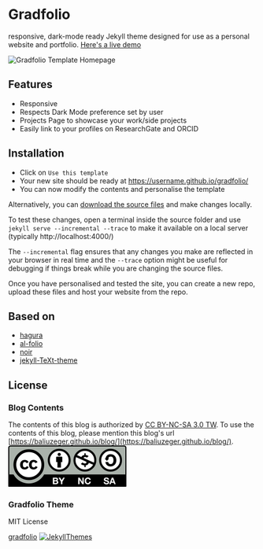 # Gradfolio

responsive, dark-mode ready Jekyll theme designed for use as a personal website and portfolio. [Here's a live demo](https://jitinnair1.github.io/gradfolio/)

![Gradfolio Template Homepage](https://user-images.githubusercontent.com/2485715/110634179-acaa7e00-81cf-11eb-8846-062ecf961d1e.png)

## Features
- Responsive
- Respects Dark Mode preference set by user
- Projects Page to showcase your work/side projects
- Easily link to your profiles on ResearchGate and ORCID

## Installation
* Click on `Use this template`
* Your new site should be ready at https://username.github.io/gradfolio/
* You can now modify the contents and personalise the template

Alternatively, you can [download the source files](https://github.com/jitinnair1/gradfolio/archive/master.zip) and make changes locally. 

To test these changes, open a terminal inside the source folder and use `jekyll serve --incremental --trace` to make it available on a local server (typically http://localhost:4000/)

The `--incremental` flag ensures that any changes you make are reflected in your browser in real time and the `--trace` option might be useful for debugging if things break while you are changing the source files.

Once you have personalised and tested the site, you can create a new repo, upload these files and host your website from the repo.

## Based on
- [hagura](https://github.com/sharu725/hagura)
- [al-folio](https://github.com/alshedivat/al-folio)
- [noir](https://github.com/essentialenemy/noir)
- [jekyll-TeXt-theme](https://github.com/kitian616/jekyll-TeXt-theme)

## License
### Blog Contents
The contents of this blog is authorized by [CC BY-NC-SA 3.0 TW](https://creativecommons.org/licenses/by-nc-sa/3.0/tw/). To use the contents of this blog, please mention this blog's url [https://baliuzeger.github.io/blog/](https://baliuzeger.github.io/blog/).
![by-nc-sa](https://github.com/baliuzeger/blog/blob/master/assets/images/by-nc-sa.svg "by-nc-sa liscense")

### Gradfolio Theme
MIT License

[gradfolio](https://github.com/jitinnair1/gradfolio)
[![JekyllThemes](https://img.shields.io/badge/featured%20on-JekyllThemes-red.svg)](https://jekyll-themes.com)
